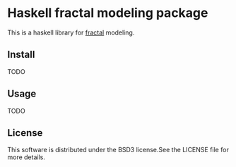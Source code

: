 # Haskell fractal modeling package

This is a haskell library for [fractal](http://en.wikipedia.org/wiki/fractal)
modeling. 

## Install

TODO

## Usage

TODO



## License
This software is distributed under the BSD3 license.See the LICENSE file
for more details.
